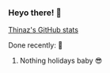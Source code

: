 ### Heyo there! 👋



[Thinaz's GitHub stats](https://github-readme-stats.vercel.app/api?username=Thinkaz&show_icons=true&theme=dark&custom_title=My_stats&layout=compact&langs_count=Deno.js)



Done recently: 🎉
  1. Nothing holidays baby 😎
